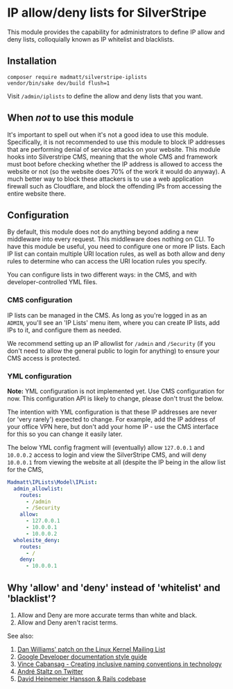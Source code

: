 # IP allow/deny lists for SilverStripe

This module provides the capability for administrators to define IP allow and deny lists, colloquially known as IP whitelist and blacklists.

## Installation
```
composer require madmatt/silverstripe-iplists
vendor/bin/sake dev/build flush=1
```

Visit `/admin/iplists` to define the allow and deny lists that you want.

## When *not* to use this module
It's important to spell out when it's not a good idea to use this module. Specifically, it is not recommended to use this module to block IP addresses that are performing denial of service attacks on your website. This module hooks into Silverstripe CMS, meaning that the whole CMS and framework must boot before checking whether the IP address is allowed to access the website or not (so the website does 70% of the work it would do anyway). A much better way to block these attackers is to use a web application firewall such as Cloudflare, and block the offending IPs from accessing the entire website there. 

## Configuration
By default, this module does not do anything beyond adding a new middleware into every request. This middleware does nothing on CLI. To have this module be useful, you need to configure one or more IP lists. Each IP list can contain multiple URI location rules, as well as both allow and deny rules to determine who can access the URI location rules you specify.

You can configure lists in two different ways: in the CMS, and with developer-controlled YML files.

### CMS configuration

IP lists can be managed in the CMS. As long as you're logged in as an `ADMIN`, you'll see an 'IP Lists' menu item, where you can create IP lists, add IPs to it, and configure them as needed.

We recommend setting up an IP allowlist for `/admin` and `/Security` (if you don't need to allow the general public to login for anything) to ensure your CMS access is protected.

### YML configuration
**Note:** YML configuration is not implemented yet. Use CMS configuration for now. This configuration API is likely to change, please don't trust the below.

The intention with YML configuration is that these IP addresses are never (or 'very rarely') expected to change. For example, add the IP address of your office VPN here, but don't add your home IP - use the CMS interface for this so you can change it easily later.

The below YML config fragment will (eventually) allow `127.0.0.1` and `10.0.0.2` access to login and view the SilverStripe CMS, and will deny `10.0.0.1` from viewing the website at all (despite the IP being in the allow list for the CMS, 

```yml
Madmatt\IPLists\Model\IPList:
  admin_allowlist:
    routes:
      - /admin
      - /Security
    allow:
      - 127.0.0.1
      - 10.0.0.1
      - 10.0.0.2
  wholesite_deny:
    routes:
      - /
    deny:
      - 10.0.0.1
```


## Why 'allow' and 'deny' instead of 'whitelist' and 'blacklist'?
1. Allow and Deny are more accurate terms than white and black.
2. Allow and Deny aren't racist terms.

See also:
1. [Dan Williams' patch on the Linux Kernel Mailing List](https://lkml.org/lkml/2020/7/4/229)
2. [Google Developer documentation style guide](https://developers.google.com/style/word-list)
3. [Vince Cabansag - Creating inclusive naming conventions in technology](https://www.clockwork.com/news/creating-inclusive-naming-conventions-in-technology/)
4. [André Staltz on Twitter](https://twitter.com/andrestaltz/status/1030200563802230786)
5. [David Heinemeier Hansson & Rails codebase](https://github.com/rails/rails/issues/33677)
